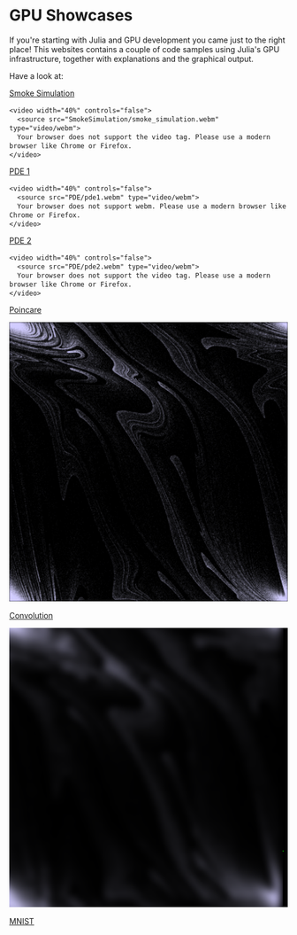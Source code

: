 # GPU Showcases

If you're starting with Julia and GPU development you came just to the right place!
This websites contains a couple of code samples using Julia's GPU infrastructure,
together with explanations and the graphical output.

Have a look at:

[Smoke Simulation](@ref)

```@raw html
<video width="40%" controls="false">
  <source src="SmokeSimulation/smoke_simulation.webm" type="video/webm">
  Your browser does not support the video tag. Please use a modern browser like Chrome or Firefox.
</video>
```

[PDE 1](@ref)

```@raw html
<video width="40%" controls="false">
  <source src="PDE/pde1.webm" type="video/webm">
  Your browser does not support webm. Please use a modern browser like Chrome or Firefox.
</video>
```

[PDE 2](@ref)

```@raw html
<video width="40%" controls="false">
  <source src="PDE/pde2.webm" type="video/webm">
  Your browser does not support the video tag. Please use a modern browser like Chrome or Firefox.
</video>
```

[Poincare](@ref)

![](Poincare/poincare.png)

[Convolution](@ref)

![](Convolution/gaussian.png)

[MNIST](@ref)
